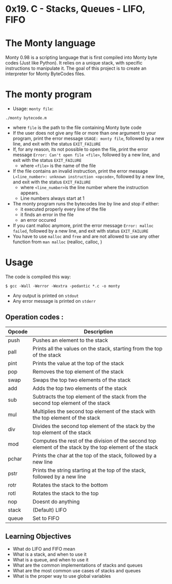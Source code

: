 # 0x19. C - Stacks, Queues - LIFO, FIFO

# The Monty language

Monty 0.98 is a scripting language that is first compiled into Monty byte codes (Just like Python). It relies on a unique stack, with specific instructions to manipulate it. The goal of this project is to create an interpreter for Monty ByteCodes files.

# The monty program

- Usage: `monty file`:
```
./monty bytecode.m
```
  - where `file` is the path to the file containing Monty byte code
- If the user does not give any file or more than one argument to your program, print the error message `USAGE: monty file`, followed by a new line, and exit with the status `EXIT_FAILURE`
- If, for any reason, its not possible to open the file, print the error message `Error: Can't open file <file>`, followed by a new line, and exit with the status `EXIT_FAILURE`
  - where `<file>` is the name of the file
- If the file contains an invalid instruction, print the error message `L<line_number>: unknown instruction <opcode>`, followed by a new line, and exit with the status `EXIT_FAILURE`
  - where `<line_number>`is the line number where the instruction appears.
  - Line numbers always start at 1
- The monty program runs the bytecodes line by line and stop if either:
  - it executed properly every line of the file
  - it finds an error in the file
  - an error occured
- If you cant malloc anymore, print the error message `Error: malloc failed`, followed by a new line, and exit with status `EXIT_FAILURE`
- You have to use `malloc` and `free` and are not allowed to use any other function from `man malloc` (realloc, calloc, )

# Usage

The code is compiled this way:
```
$ gcc -Wall -Werror -Wextra -pedantic *.c -o monty
```
- Any output is printed on `stdout`
- Any error message is printed on `stderr`

## Operation codes :

| Opcode | Description |
| --- | --- |
| push | Pushes an element to the stack |
| pall | Prints all the values on the stack, starting from the top of the stack |
| pint | Prints the value at the top of the stack |
| pop | Removes the top element of the stack |
| swap | Swaps the top two elements of the stack |
| add | Adds the top two elements of the stack |
| sub | Subtracts the top element of the stack from the second top element of the stack |
| mul | Multiplies the second top element of the stack with the top element of the stack |
| div | Divides the second top element of the stack by the top element of the stack |
| mod | Computes the rest of the division of the second top element of the stack by the top element of the stack |
| pchar | Prints the char at the top of the stack, followed by a new line |
| pstr | Prints the string starting at the top of the stack, followed by a new line |
| rotr | Rotates the stack to the bottom |
| rotl | Rotates the stack to the top |
| nop | Doesnt do anything |
| stack | (Default) LIFO |
| queue | Set to FIFO |

## Learning Objectives

- What do LIFO and FIFO mean
- What is a stack, and when to use it
- What is a queue, and when to use it
- What are the common implementations of stacks and queues
- What are the most common use cases of stacks and queues
- What is the proper way to use global variables
